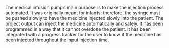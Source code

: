 The medical infusion pump’s main purpose is to make the injection process automated. It
was originally meant for infants; therefore, the syringe must be pushed slowly to have the
medicine injected slowly into the patient. The project output can inject the medicine
automatically and safely. It has been programmed in a way that it cannot overdose the patient. It
has been integrated with a progress tracker for the user to know if the medicine has been injected
throughout the input injection time.
